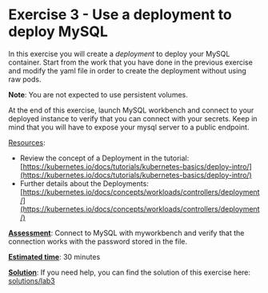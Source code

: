 # Exercise 3 - Use a deployment to deploy MySQL #

In this exercise you will create a *deployment* to deploy your MySQL container.
Start from the work that you have done in the previous exercise and modify the yaml file in order to create the deployment without using raw pods.

**Note**: You are not expected to use persistent volumes.

At the end of this exercise, launch MySQL workbench and connect to your deployed instance to verify that you can connect with your secrets. Keep in mind that you will have to expose your mysql server to a public endpoint.

<u>Resources</u>: 
* Review the concept of a Deployment in the tutorial: [https://kubernetes.io/docs/tutorials/kubernetes-basics/deploy-intro/](https://kubernetes.io/docs/tutorials/kubernetes-basics/deploy-intro/)
* Further details about the Deployments: [https://kubernetes.io/docs/concepts/workloads/controllers/deployment/](https://kubernetes.io/docs/concepts/workloads/controllers/deployment/)

<u>**Assessment**</u>: Connect to MySQL with myworkbench and verify that the connection works with the password stored in the file.

<u>**Estimated time**</u>: 30 minutes 

<u>**Solution**</u>: If you need help, you can find the solution of this exercise here: [solutions/lab3](../solutions/lab3/README.md)